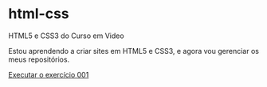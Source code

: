 # html-css
 HTML5 e CSS3 do Curso em Video

 Estou aprendendo a criar sites em HTML5 e CSS3, e agora vou gerenciar os meus repositórios.
 
 <a href="https://carmemlima.github.io/html-css-exercicios/ex001/index.html">Executar o exercício 001</a>
